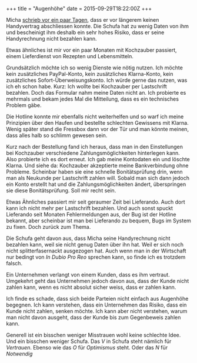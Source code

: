 +++
title = "Augenhöhe"
date = 2015-09-29T18:22:00Z
+++

Micha [schrieb vor ein paar Tagen](http://plasisent.org/2015/kein-handyvertrag-wegen-der-schufa/), dass er vor längerem keinen Handyvertrag abschliessen konnte. Die Schufa hat zu wenig Daten von ihm und bescheinigt ihm deshalb ein sehr hohes Risiko, dass er seine Handyrechnung nicht bezahlen kann.

Etwas ähnliches ist mir vor ein paar Monaten mit Kochzauber passiert, einem Lieferdienst von Rezepten und Lebensmitteln.

Grundsätzlich möchte ich so wenig Dienste wie nötig nutzen. Ich möchte kein zusätzliches PayPal-Konto, kein zusätzliches Klarna-Konto, kein zusätzliches Sofort-Überweisungskonto. Ich würde gerne das nutzen, was ich eh schon habe. Kurz: Ich wollte bei Kochzauber per Lastschrift bezahlen. Doch das Formular nahm meine Daten nicht an. Ich probierte es mehrmals und bekam jedes Mal die Mitteilung, dass es ein technisches Problem gäbe.

Die Hotline konnte mir ebenfalls nicht weiterhelfen und so warf ich meine Prinzipien über den Haufen und bestellte schlechten Gewissens mit Klarna. Wenig später stand die Fressbox dann vor der Tür und man könnte meinen, dass alles halb so schlimm gewesen sein.

Kurz nach der Bestellung fand ich heraus, dass man in den Einstellungen bei Kochzauber verschiedene Zahlungsmöglichkeiten hinterlegen kann. Also probierte ich es dort erneut. Ich gab meine Kontodaten ein und löschte Klarna. Und siehe da: Kochzauber akzeptierte meine Bankverbindung ohne Probleme. Scheinbar haben sie eine schnelle Bonitätsprüfung drin, wenn man als Neukunde per Lastschrift zahlen will. Sobald man sich dann jedoch ein Konto erstellt hat und die Zahlungsmöglichkeiten ändert, überspringen sie diese Bonitätsprüfung. Soll mir recht sein.

Etwas Ähnliches passiert mir seit geraumer Zeit bei Lieferando. Auch dort kann ich nicht mehr per Lastschrift bezahlen. Und auch sonst spuckt Lieferando seit Monaten Fehlermeldungen aus, der Bug ist der Hotline bekannt, aber scheinbar ist man bei Lieferando zu bequem, Bugs im System zu fixen. Doch zurück zum Thema.

Die Schufa geht davon aus, dass Micha seine Handyrechnung nicht bezahlen kann, weil sie nicht genug Daten über ihn hat. Weil er sich noch nicht splitterfasernackt ausgezogen hat. Auch wenn man in der Wirtschaft nur bedingt von *In Dubio Pro Reo* sprechen kann, so finde ich es trotzdem falsch.

Ein Unternehmen verlangt von einem Kunden, dass es ihm vertraut. Umgekehrt geht das Unternehmen jedoch davon aus, dass der Kunde nicht zahlen kann, wenn es nicht absolut sicher weiss, dass er zahlen kann. 

Ich finde es schade, dass sich beide Parteien nicht einfach aus Augenhöhe begegnen. Ich kann verstehen, dass ein Unternehmen das Risiko, dass ein Kunde nicht zahlen, senken möchte. Ich kann aber nicht verstehen, warum man nicht davon ausgeht, dass der Kunde bis zum Gegenbeweis zahlen kann.

Generell ist ein bisschen weniger Misstrauen wohl keine schlechte Idee. Und ein bisschen weniger Schufa. Das *V* in Schufa steht nämlich für *Vertrauen*. Ebenso wie das *O* für *Optimismus* steht. Oder das *N* für *Notwendig*







